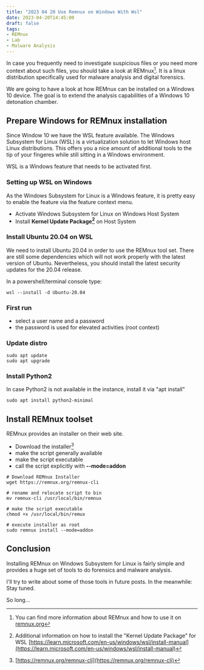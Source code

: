 ```yaml
---
title: "2023 04 20 Use Remnux on Windows With Wsl"
date: 2023-04-20T14:45:00
draft: false
tags: 
- REMnux
- Lab
- Malware Analysis
---
```


In case you frequently need to investigate suspicious files or you need more context about such files, you should take a look at REMnux[^fn1]. It is a linux distribution specifically used for malware analysis and digital forensics. 

We are going to have a look at how REMnux can be installed on a Windows 10 device. The goal is to extend the analysis capabilities of a Windows 10 detonation chamber. 

[^fn1]: You can find more information about REMnux and how to use it on [remnux.org](https://remnux.org) 


## Prepare Windows for REMnux installation  
Since Window 10 we have the WSL feature available. The Windows Subsystem for Linux (WSL) is a virtualization solution to let Windows host Linux distributions. This offers you a nice amount of additional tools to the tip of your fingeres while still sitting in a Windows environment.

WSL is a Windows feature that needs to be activated first. 

### Setting up WSL on Windows 
As the Windows Subsystem for Linux is a Windows feature, it is pretty easy to enable the feature via the feature context menu.

- Activate Windows Subsystem for Linux on Windows Host System
- Install **Kernel Update Package[^fn2]** on Host System

[^fn2]: Additional information on how to install the "Kernel Update Package" for WSL [https://learn.microsoft.com/en-us/windows/wsl/install-manual](https://learn.microsoft.com/en-us/windows/wsl/install-manual)

### Install Ubuntu 20.04 on WSL 
We need to install Ubuntu 20.04 in order to use the REMnux tool set. There are still some dependencies which will not work properly with the latest version of Ubuntu. Nevertheless, you should install the latest security updates for the 20.04 release.

In a powershell/terminal console type: 

```
wsl --install -d Ubuntu-20.04 
```

### First run 
- select a user name and a password
- the password is used for elevated activities (root context)

### Update distro 
```
sudo apt update 
sudo apt upgrade 
```

### Install Python2
In case Python2 is not available in the instance, install it via "apt install"

```
sudo apt install python2-minimal 
```

## Install REMnux toolset 
REMnux provides an installer on their web site. 
- Download the installer[^fn4] 
- make the script generally available 
- make the script executable 
- call the script explicitly with **--mode=addon** 

[^fn4]: [https://remnux.org/remnux-cli](https://remnux.org/remnux-cli)

```
# Download REMnux Installer 
wget https://remnux.org/remnux-cli

# rename and relocate script to bin 
mv remnux-cli /usr/local/bin/remnux 

# make the script executable 
chmod +x /usr/local/bin/remux 

# execute installer as root 
sudo remnux install --mode=addon 
```

## Conclusion 
Installing REMnux on Windows Subsystem for Linux is fairly simple and provides a huge set of tools to do forensics and malware analysis. 

I'll try to write about some of those tools in future posts. In the meanwhile: Stay tuned. 

So long... 



